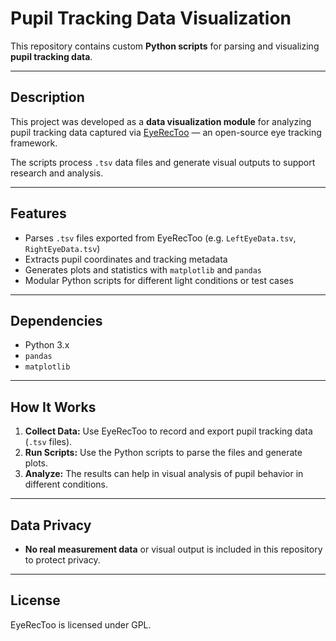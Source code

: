 # Pupil Tracking Data Visualization

This repository contains custom **Python scripts** for parsing and visualizing **pupil tracking data**.

---

## Description

This project was developed as a **data visualization module** for analyzing pupil tracking data captured via [EyeRecToo](https://github.com/tcsantini/EyeRecToo) — an open-source eye tracking framework.

The scripts process `.tsv` data files and generate visual outputs to support research and analysis.

---

## Features

- Parses `.tsv` files exported from EyeRecToo (e.g. `LeftEyeData.tsv`, `RightEyeData.tsv`)
- Extracts pupil coordinates and tracking metadata
- Generates plots and statistics with `matplotlib` and `pandas`
- Modular Python scripts for different light conditions or test cases

---

## Dependencies

- Python 3.x
- `pandas`
- `matplotlib`

---

##  How It Works

1. **Collect Data:** Use EyeRecToo to record and export pupil tracking data (`.tsv` files).
2. **Run Scripts:** Use the Python scripts to parse the files and generate plots.
3. **Analyze:** The results can help in visual analysis of pupil behavior in different conditions.

---

## Data Privacy

- **No real measurement data** or visual output is included in this repository to protect privacy.

---

## License 
EyeRecToo is licensed under GPL.



